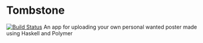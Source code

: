 # Tombstone
[![Build Status](https://travis-ci.org/ShadowBan/tombstone.png?branch=master)](https://travis-ci.org/ShadowBan/tombstone)
An app for uploading your own personal wanted poster made using Haskell and Polymer
